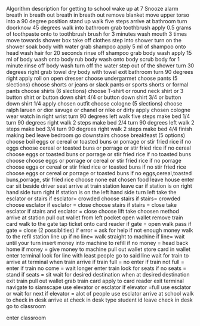 Algorithm description for getting to school
wake up at 7
Snooze alarm
breath in
breath out
breath in
breath out
remove blanket
move upper torso into a 90 degree position
stand up
walk five steps 
arrive at bathroom
turn doorknow 45 degrees
walk into bathroom
grab toothbrush
apply 0.5 grams of toothpaste onto to toothbrush
brush for 3 minutes
wash mouth 3 times 
move towards shower box
take off clothes
step into shower
turn on the shower
soak body with water
grab shampoo 
apply 5 ml of shampoo onto head
wash hair for 20 seconds
rinse off shampoo
grab body wash
apply 15 ml of body wash onto body
rub body wash onto body
scrub body for 1 minute
rinse off body wash
turn off the water
step out of the shower
turn 30 degrees right
grab towel
dry body with towel
exit bathroom
turn 90 degrees right
apply roll on
open dresser
choose undergarmet 
choose pants (5 slections)
choose shorts
or jeans
or slack pants
or sports shorts
or formal pants
choose shirts (6 slections)
choose T-shirt
or round neck shirt
or 3 button shirt
or button down shirt 4/4
or button down shirt 3/4
or button down shirt 1/4
apply chosen outfit
choose cologne (5 slections)
choose ralph laruen
or dior savuge
or chanel
or nike
or dirty
apply chosen cologne
wear watch in right wrist
turn 90 degrees left
walk five steps
make bed 1/4
turn 90 degrees right
walk 2 steps
make bed 2/4
turn 90 degrees left
walk 2 steps
make bed 3/4 
turn 90 degrees right
walk 2 steps
make bed 4/4
finish making bed
leave bedroom
go downstairs
choose breakfeast (5 options)
choose boil eggs
or cereal
or toasted buns
or porrage
or stir fried rice
if no eggs choose 
cereal
or toasted buns
or porrage
or stir fried rice
if no cereal choose 
eggs
or toasted buns
or porrage
or stir fried rice
if no toasted buns choose
choose eggs
or porrage
or cereal
or stir fried rice
if no porrage choose
eggs
or cereal
or stir fried rice
or toasted buns
if no stir fried rice choose
eggs
or cereal
or porrage
or toasted buns
if no eggs,cereal,toasted buns,porrage, stir fried rice
choose none
eat chosen food
leave house
enter car 
sit beside driver seat
arrive at train station
leave car
if station is on right hand side
turn right
if station is on the left hand side
turn left
take the esclator or stairs
if esclator= crowded
choose stairs
if stairs= crowded
choose esclator
if esclator = close
choose stairs
if stairs = close
take esclator
if stairs and esclator = close
choose lift
take choosen method
arrive at station
pull out wallet from left pocket
open wallet
remove train card
walk to the gate
tap ticket onto card reader
if gate = open
walk pass
if gate = close (2 possiblities)
if error = ask for help
if not enough money 
walk to the refil station
line up
if no line= walk straight to machine
if line= wait until your turn
insert money into machine to refill
if no money = head back home
if money = give money to machine
pull out wallet
store card in wallet
enter terminal
look for line with least people
go to said line
wait for train to arrive at terminal
when train arrive
if train full = no enter
if train not full = enter
if train no come = wait longer
enter train
look for seats
if no seats = stand
if seats = sit
wait for  desired destination
when at desired destination
exit train
pull out wallet
grab train card
apply to card reader
exit terminal
navigate to siamscape
use elevator or esclator
if elevator =full
use esclator 
or wait for next 
if elevator = alot of people
use esclator
arrive at school
walk to check in desk
arrive at check in desk
type student id
leave check in desk
go to classroom


enter classroom











